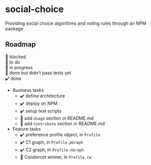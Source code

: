 # social-choice

Providing social choice algorithms and voting rules through an NPM package

## Roadmap

🛑 blocked<br>
💬 to do<br>
🚀 in progress<br>
🎫 done but didn't pass tests yet<br>
️️️️️️✔️ done<br>

- Business tasks
    - ️️️️️️✔️ define architecture
    - ️️️️️️✔️ deploy on NPM
    - ️️️️️️✔️ setup test scripts
    - 💬 add `Usage` section in README.md
    - 💬 add `Contribute` section in README.md
- Feature tasks
    - ️️️️️️✔️ preference profile object, in `Profile`
    - ️️️️️️✔️ C1 graph, in `Profile.pGraph`
    - ️️️️️️✔️ C2 graph, in `Profile.nGraph`
    - 🎫 Condorcet winner, in `Profile.cw`
